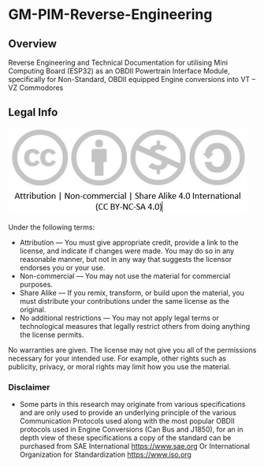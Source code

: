 # GM-PIM-Reverse-Engineering

## Overview
Reverse Engineering and Technical Documentation for utilising Mini Computing Board (ESP32) as an OBDII Powertrain Interface Module, specifically for Non-Standard, OBDII equipped Engine conversions into VT – VZ Commodores 


## Legal Info

![alt text](https://github.com/CrashOverrideProductions/GM-PIM-Reverse-Engineering/blob/master/ReadImages/ccbyncsa.jpg?raw=true)

Under the following terms:
-	Attribution — You must give appropriate credit, provide a link to the license, and indicate if changes were made. You may do so in any reasonable manner, but not in any way that suggests the licensor endorses you or your use.
-	Non-commercial — You may not use the material for commercial purposes.
-	Share Alike — If you remix, transform, or build upon the material, you must distribute your contributions under the same license as the original.
-	No additional restrictions — You may not apply legal terms or technological measures that legally restrict others from doing anything the license permits.

No warranties are given. The license may not give you all of the permissions necessary for your intended use. For example, other rights such as publicity, privacy, or moral rights may limit how you use the material.

### Disclaimer
- Some parts in this research may originate from various specifications and are only used to provide an underlying principle of the various Communication Protocols used along with the most popular OBDII protocols used in Engine Conversions (Can Bus and J1850), for an in depth view of these specifications a copy of the standard can be purchased from SAE International https://www.sae.org  Or International Organization for Standardization https://www.iso.org


